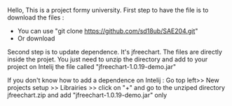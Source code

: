 Hello,
This is a project formy university.
First step to have the file is to download the files : 

  - You can use "git clone https://github.com/sd18ub/SAE204.git"
  - Or download

Second step is to update dependence. It's jfreechart. The files are directly inside the projet. You just need to unzip the directory and add to your project on Intelij the file called "jfreechart-1.0.19-demo.jar"

If you don't know how to add a dependence on Intelij : 
Go top left>> New projects setup >> Librairies >> click on "+"  and go to the unziped directory jfreechart.zip and add "jfreechart-1.0.19-demo.jar" only

